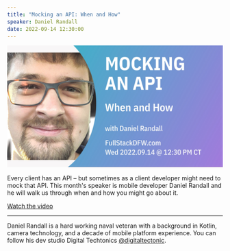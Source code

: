 ```yaml
---
title: "Mocking an API: When and How"
speaker: Daniel Randall
date: 2022-09-14 12:30:00
---
```


![banner](/20220914.jpg)

Every client has an API – but sometimes as a client developer might need to mock that API. This month's speaker is mobile developer Daniel Randall and he will walk us through when and how you might go about it.

[Watch the video](https://www.youtube.com/watch?v=AeScPLQrixg)

---

Daniel Randall is a hard working naval veteran with a background in Kotlin, camera technology, and a decade of mobile platform experience. You can follow his dev studio Digital Techtonics [@digitaltectonic](https://twitter.com/DigitalTectonic).

